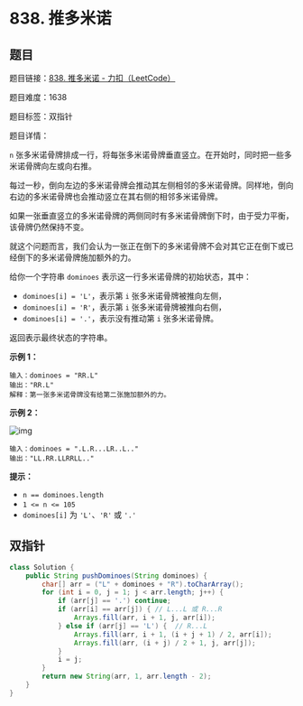 # 838. 推多米诺

## 题目

题目链接：[838. 推多米诺 - 力扣（LeetCode）](https://leetcode.cn/problems/push-dominoes/description/)

题目难度：1638

题目标签：双指针

题目详情：

`n` 张多米诺骨牌排成一行，将每张多米诺骨牌垂直竖立。在开始时，同时把一些多米诺骨牌向左或向右推。

每过一秒，倒向左边的多米诺骨牌会推动其左侧相邻的多米诺骨牌。同样地，倒向右边的多米诺骨牌也会推动竖立在其右侧的相邻多米诺骨牌。

如果一张垂直竖立的多米诺骨牌的两侧同时有多米诺骨牌倒下时，由于受力平衡， 该骨牌仍然保持不变。

就这个问题而言，我们会认为一张正在倒下的多米诺骨牌不会对其它正在倒下或已经倒下的多米诺骨牌施加额外的力。

给你一个字符串 `dominoes` 表示这一行多米诺骨牌的初始状态，其中：

- `dominoes[i] = 'L'`，表示第 `i` 张多米诺骨牌被推向左侧，
- `dominoes[i] = 'R'`，表示第 `i` 张多米诺骨牌被推向右侧，
- `dominoes[i] = '.'`，表示没有推动第 `i` 张多米诺骨牌。

返回表示最终状态的字符串。

**示例 1：**

```
输入：dominoes = "RR.L"
输出："RR.L"
解释：第一张多米诺骨牌没有给第二张施加额外的力。
```

**示例 2：**

![img](https://s3-lc-upload.s3.amazonaws.com/uploads/2018/05/18/domino.png)

```
输入：dominoes = ".L.R...LR..L.."
输出："LL.RR.LLRRLL.."
```

**提示：**

- `n == dominoes.length`
- `1 <= n <= 105`
- `dominoes[i]` 为 `'L'`、`'R'` 或 `'.'`



## 双指针

``` java
class Solution {
    public String pushDominoes(String dominoes) {
        char[] arr = ("L" + dominoes + "R").toCharArray();
        for (int i = 0, j = 1; j < arr.length; j++) {
            if (arr[j] == '.') continue;
            if (arr[i] == arr[j]) { // L...L 或 R...R
                Arrays.fill(arr, i + 1, j, arr[i]);
            } else if (arr[j] == 'L') {  // R...L
                Arrays.fill(arr, i + 1, (i + j + 1) / 2, arr[i]);
                Arrays.fill(arr, (i + j) / 2 + 1, j, arr[j]);
            }
            i = j;
        }
        return new String(arr, 1, arr.length - 2);
    }
}
```